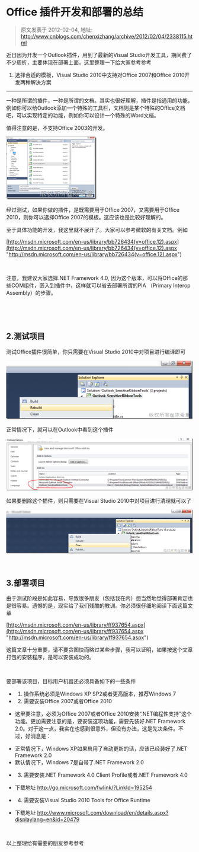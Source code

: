 # Office 插件开发和部署的总结 
> 原文发表于 2012-02-04, 地址: http://www.cnblogs.com/chenxizhang/archive/2012/02/04/2338115.html 


近日因为开发一个Outlook插件，用到了最新的Visual Studio开发工具，期间费了不少周折，主要体现在部署上面。这里整理一下给大家参考参考

 1. 选择合适的模板，Visual Studio 2010中支持对Office 2007和Office 2010开发两种解决方案
----------------------------------------------------------------

 一种是所谓的插件，一种是所谓的文档。其实也很好理解，插件是指通用的功能，例如你可以给Outlook添加一个特殊的工具栏，文档则是某个特殊的Office文档吧，可以实现特定的功能，例如你可以设计一个特殊的Word文档。

 值得注意的是，不支持Office 2003的开发。

 [![image](./images/2338115-201202041708036034.png "image")](http://images.cnblogs.com/cnblogs_com/chenxizhang/201202/201202041708025379.png)

 经过测试，如果你做的插件，是既需要用于Office 2007，又需要用于Office 2010，则你可以选择Office 2007的模板。这应该也是比较好理解的。

 至于具体功能的开发，我这里就不展开了。大家可以参考微软的有关文档。例如

 [http://msdn.microsoft.com/en-us/library/bb726434(v=office.12).aspx](http://msdn.microsoft.com/en-us/library/bb726434(v=office.12).aspx "http://msdn.microsoft.com/en-us/library/bb726434(v=office.12).aspx")

  

 注意，我建议大家选择.NET Framework 4.0, 因为这个版本，可以将Office的那些COM组件，嵌入到插件中，这样就可以省去部署所谓的PIA （Primary Interop Assembly）的步骤。

  

  

 2.测试项目
------

 测试Office插件很简单，你只需要在Visual Studio 2010中对项目进行编译即可

 [![image](./images/2338115-20120204170805659.png "image")](http://images.cnblogs.com/cnblogs_com/chenxizhang/201202/201202041708047529.png)

 正常情况下，就可以在Outlook中看到这个插件

 [![image](./images/2338115-20120204170810697.png "image")](http://images.cnblogs.com/cnblogs_com/chenxizhang/201202/201202041708084926.png)

 如果要删除这个插件，则只需要在Visual Studio 2010中对项目进行清理就可以了

 [![image](./images/2338115-201202041708121452.png "image")](http://images.cnblogs.com/cnblogs_com/chenxizhang/201202/201202041708115256.png)

  

 3.部署项目
------

 由于测试阶段是如此容易，导致很多朋友（包括我在内）想当然地觉得部署肯定也是很容易。遗憾的是，现实给了我们残酷的教训。你必须很仔细地阅读下面这篇文章

 [http://msdn.microsoft.com/en-us/library/ff937654.aspx](http://msdn.microsoft.com/en-us/library/ff937654.aspx "http://msdn.microsoft.com/en-us/library/ff937654.aspx")

 这篇文章十分重要，请不要贪图快而略过某些步骤，我可以证明，如果按这个文章打包的安装程序，是可以安装成功的。

  

 要部署该项目，目标用户机器还必须具备如下的一些条件

 * 1. 操作系统必须是Windows XP SP2或者更高版本，推荐Windows 7
* 2. 需要安装Office 2007或者Office 2010
+ 这里要注意，必须为Office 2007或者Office 2010安装“.NET编程性支持”这个功能。更加需要注意的是，要安装这项功能，需要先装好.NET Framework 2.0。对于这一点，我实在也感到很意外，但没有办法，这是先决条件。不过，好消息是：
- 正常情况下，Windows XP如果启用了自动更新的话，应该已经装好了.NET Framework 2.0
- 默认情况下，Windows 7是自带了.NET Framework 2.0

* 3. 需要安装.NET Framework 4.0 Client Profile或者.NET Framework 4.0
+ 下载地址 <http://go.microsoft.com/fwlink/?LinkId=195254>

* 4. 需要安装Visual Studio 2010 Tools for Office Runtime
+ 下载地址 <http://www.microsoft.com/download/en/details.aspx?displaylang=en&id=20479>

  

 以上整理给有需要的朋友参考参考


